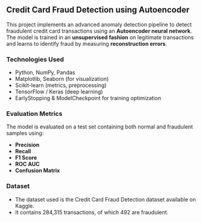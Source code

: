 ## Credit Card Fraud Detection using Autoencoder

This project implements an advanced anomaly detection pipeline to detect fraudulent credit card transactions using an **Autoencoder neural network**. The model is trained in an **unsupervised fashion** on legitimate transactions and learns to identify fraud by measuring **reconstruction errors**.

### Technologies Used

- Python, NumPy, Pandas
- Matplotlib, Seaborn (for visualization)
- Scikit-learn (metrics, preprocessing)
- TensorFlow / Keras (deep learning)
- EarlyStopping & ModelCheckpoint for training optimization

### Evaluation Metrics

The model is evaluated on a test set containing both normal and fraudulent samples using:

- **Precision**
- **Recall**
- **F1 Score**
- **ROC AUC**
- **Confusion Matrix**


### Dataset
- The dataset used is the Credit Card Fraud Detection dataset available on Kaggle.
- It contains 284,315 transactions, of which 492 are fraudulent.
